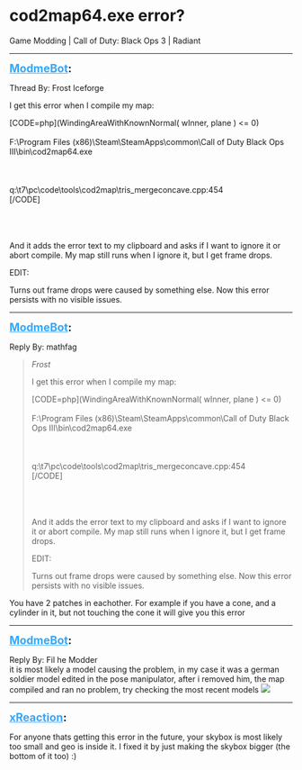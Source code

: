 # cod2map64.exe error?
Game Modding | Call of Duty: Black Ops 3 | Radiant

---
<strong style="font-size: 1.4em;"><span style="text-decoration: underline;text-decoration-color: #34a7f9;"><span style="color:#34a7f9;">ModmeBot</span></span>:</strong>

<p>Thread By: Frost Iceforge<br /><p style="text-align:left;">I get this error when I compile my map:</p><p style="text-align:left;"></p>[CODE=php](WindingAreaWithKnownNormal( wInner, plane ) &lt;= 0)<br /><br />F:\Program Files (x86)\Steam\SteamApps\common\Call of Duty Black Ops III\bin\cod2map64.exe<br /><br /> <br /><br />q:\t7\pc\code\tools\cod2map\tris_mergeconcave.cpp:454<br />[/CODE]<br /><br /><br /><br /><p style="text-align:left;">And it adds the error text to my clipboard and asks if I want to ignore it or abort compile. My map still runs when I ignore it, but I get frame drops.</p><p style="text-align:left;"></p><p style="text-align:left;">EDIT:</p><p style="text-align:left;">Turns out frame drops were caused by something else. Now this error persists with no visible issues.</p></p>

---
<strong style="font-size: 1.4em;"><span style="text-decoration: underline;text-decoration-color: #34a7f9;"><span style="color:#34a7f9;">ModmeBot</span></span>:</strong>

<p>Reply By: mathfag<br /><blockquote><em>Frost</em><p style="text-align:left;">I get this error when I compile my map:</p><p style="text-align:left;"></p>[CODE=php](WindingAreaWithKnownNormal( wInner, plane ) &lt;= 0)<br /><br />F:\Program Files (x86)\Steam\SteamApps\common\Call of Duty Black Ops III\bin\cod2map64.exe<br /><br /> <br /><br />q:\t7\pc\code\tools\cod2map\tris_mergeconcave.cpp:454<br />[/CODE]<br /><br /><br /><br /><p style="text-align:left;">And it adds the error text to my clipboard and asks if I want to ignore it or abort compile. My map still runs when I ignore it, but I get frame drops.</p><p style="text-align:left;"></p><p style="text-align:left;">EDIT:</p><p style="text-align:left;">Turns out frame drops were caused by something else. Now this error persists with no visible issues.</p></blockquote><p style="text-align:left;">You have 2 patches in eachother. For example if you have a cone, and a cylinder in it, but not touching the cone it will give you this error</p></p>

---
<strong style="font-size: 1.4em;"><span style="text-decoration: underline;text-decoration-color: #34a7f9;"><span style="color:#34a7f9;">ModmeBot</span></span>:</strong>

<p>Reply By: Fil he Modder<br />it is most likely a model causing the problem, in my case it was a german soldier model edited in the pose manipulator, after i removed him, the map compiled and ran no problem, try checking the most recent models <img style="max-width: 500px;" src="http://aviacreations.com/modme/emoticons/smile.png"></p>

---
<strong style="font-size: 1.4em;"><span style="text-decoration: underline;text-decoration-color: #34a7f9;"><span style="color:#34a7f9;">xReaction</span></span>:</strong>

<p>For anyone thats getting this error in the future, your skybox is most likely too small and geo is inside it. I fixed it by just making the skybox bigger (the bottom of it too) :)</p>
